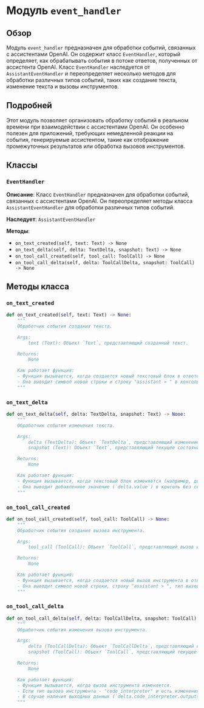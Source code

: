 # Модуль `event_handler`

## Обзор

Модуль `event_handler` предназначен для обработки событий, связанных с ассистентами OpenAI. Он содержит класс `EventHandler`, который определяет, как обрабатывать события в потоке ответов, полученных от ассистента OpenAI. Класс `EventHandler` наследуется от `AssistantEventHandler` и переопределяет несколько методов для обработки различных типов событий, таких как создание текста, изменение текста и вызовы инструментов.

## Подробней

Этот модуль позволяет организовать обработку событий в реальном времени при взаимодействии с ассистентами OpenAI. Он особенно полезен для приложений, требующих немедленной реакции на события, генерируемые ассистентом, такие как отображение промежуточных результатов или обработка вызовов инструментов.

## Классы

### `EventHandler`

**Описание**: Класс `EventHandler` предназначен для обработки событий, связанных с ассистентами OpenAI. Он переопределяет методы класса `AssistantEventHandler` для обработки различных типов событий.

**Наследует**: `AssistantEventHandler`

**Методы**:

- `on_text_created(self, text: Text) -> None`
- `on_text_delta(self, delta: TextDelta, snapshot: Text) -> None`
- `on_tool_call_created(self, tool_call: ToolCall) -> None`
- `on_tool_call_delta(self, delta: ToolCallDelta, snapshot: ToolCall) -> None`

## Методы класса

### `on_text_created`

```python
def on_text_created(self, text: Text) -> None:
    """
    Обработчик события создания текста.

    Args:
        text (Text): Объект `Text`, представляющий созданный текст.

    Returns:
        None

    Как работает функция:
    - Функция вызывается, когда создается новый текстовый блок в ответе ассистента.
    - Она выводит символ новой строки и строку "assistant > " в консоль.
    """
```

### `on_text_delta`

```python
def on_text_delta(self, delta: TextDelta, snapshot: Text) -> None:
    """
    Обработчик события изменения текста.

    Args:
        delta (TextDelta): Объект `TextDelta`, представляющий изменение текста.
        snapshot (Text): Объект `Text`, представляющий текущее состояние текста.

    Returns:
        None

    Как работает функция:
    - Функция вызывается, когда текстовый блок изменяется (например, добавляются новые символы).
    - Она выводит добавленное значение (`delta.value`) в консоль без символа новой строки.
    """
```

### `on_tool_call_created`

```python
def on_tool_call_created(self, tool_call: ToolCall) -> None:
    """
    Обработчик события создания вызова инструмента.

    Args:
        tool_call (ToolCall): Объект `ToolCall`, представляющий вызов инструмента.

    Returns:
        None

    Как работает функция:
    - Функция вызывается, когда создается новый вызов инструмента в ответе ассистента.
    - Она выводит символ новой строки, строку "assistant > ", тип вызова инструмента (`tool_call.type`) и символ новой строки в консоль.
    """
```

### `on_tool_call_delta`

```python
def on_tool_call_delta(self, delta: ToolCallDelta, snapshot: ToolCall) -> None:
    """
    Обработчик события изменения вызова инструмента.

    Args:
        delta (ToolCallDelta): Объект `ToolCallDelta`, представляющий изменение вызова инструмента.
        snapshot (ToolCall): Объект `ToolCall`, представляющий текущее состояние вызова инструмента.

    Returns:
        None

    Как работает функция:
    - Функция вызывается, когда вызов инструмента изменяется.
    - Если тип вызова инструмента - "code_interpreter" и есть изменения в `code_interpreter`, функция выводит входные данные и результаты выполнения кода в консоль.
    - В случае наличия выходных данных (`delta.code_interpreter.outputs`) она итерируется по ним и, если тип вывода "logs", выводит логи в консоль.
    """